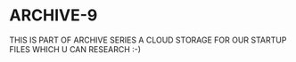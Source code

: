 # ARCHIVE-9
THIS IS PART OF ARCHIVE SERIES A CLOUD STORAGE FOR OUR STARTUP FILES WHICH U CAN RESEARCH  :-)
